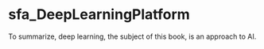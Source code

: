 # sfa_DeepLearningPlatform
To summarize, deep learning, the subject of this book, is an approach to AI.
